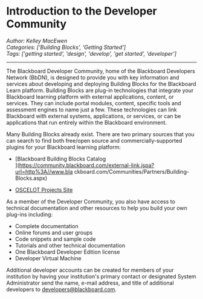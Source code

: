# Introduction to the Developer Community
*Author: Kelley MacEwen*  
*Categories: ['Building Blocks', 'Getting Started']*  
*Tags: ['getting started', 'design', 'develop', 'get started', 'developer']*  
<hr />
The Blackboard Developer Community, home of the Blackboard Developers Network
(BbDN), is designed to provide you with key information and services about
developing and deploying Building Blocks for the Blackboard Learn platform.
Building Blocks are plug-in technologies that integrate your Blackboard
learning platform with external applications, content, or services. They can
include portal modules, content, specific tools and assessment engines to name
just a few. These technologies can link Blackboard with external systems,
applications, or services, or can be applications that run entirely within the
Blackboard environment.

Many Building Blocks already exist. There are two primary sources that you can
search to find both free/open source and commercially-supported plugins for
your Blackboard learning platform:

  * [Blackboard Building Blocks Catalog  
](https://community.blackboard.com/external-link.jspa?url=http%3A//www.bla
ckboard.com/Communities/Partners/Building-Blocks.aspx)

  * [OSCELOT Projects Site](https://community.blackboard.com/external-link.jspa?url=http%3A//projects.oscelot.org/)

As a member of the Developer Community, you also have access to technical
documentation and other resources to help you build your own plug-ins
including:

  * Complete documentation
  * Online forums and user groups
  * Code snippets and sample code
  * Tutorials and other technical documentation
  * One Blackboard Developer Edition license
  * Developer Virtual Machine

Additional developer accounts can be created for members of your institution
by having your institution's primary contact or designated System
Administrator send the name, e-mail address, and title of additional
developers to [developers@blackboard.com](mailto:developers@blackboard.com).

